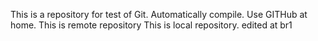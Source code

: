 This is a repository for test of Git.
Automatically compile.
Use GITHub at home.
This is remote repository
This is local repository.
edited at br1
